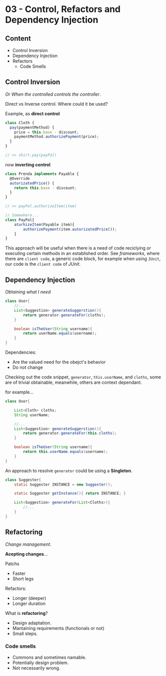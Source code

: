# 03 - Control, Refactors and Dependency Injection

## Content

- Control Inversion
- Dependency Injection
- Refactors
  - Code Smells

## Control Inversion

_Or When the controlled controls the controller_.

Direct vs Inverse control. Where could it be used?

Example, as **direct control**

```js
class Cloth {
  pay(paymentMethod) {
    price = this.base - discount;
    paymentMethod.authorizePayment(price);
  }
}

// >> shirt.pay(payPal)
```

now **inverting control**

```js
class Prenda implements Payable {
  @Override
  autorizatedPrice() {
    return this.base - discount;
  }
}

// >> payPal.authorizeItem(item)

// Somewhere...
class PayPal{
    aturhizeItem(Payable item){
        authorizePayment(item.autorizatedPrice());
    }
}
```

This approach will be useful when there is a need of code reciclying or executing certain methods in an established order. See _frameworks_, where there are `client code`, a generic code block, for example when using `JUnit`, our code is the `client code` of _JUnit_.

## Dependency Injection

_Obtaining what I need_

```java
class User{
    //...
    List<Suggestion> generateSuggerstion(){
        return generator.generateFor(cloths);
    }

    boolean isTheUser(String username){
        return userName.equals(username);
    }
}
```

Dependencies:

- Are the valued need for the obejct's behavior
- Do not change

Checking out the code snippet, `generator`, `this.userName`, and `cloths`, some are of trivial obtainable, meanwhile, others are context dependant.

for example...

```java
class User{

    List<Cloth> cloths;
    String userName;

    //...
    List<Suggestion> generateSuggerstion(){
        return generator.generateFor(this.cloths);
    }

    boolean isTheUser(String username){
        return this.userName.equals(username);
    }
}
```

An approach to resolve `generator` could be using a **Singleton**.

```java
class Suggester{
    static Suggester INSTANCE = new Suggester();

    static Suggester getInstance(){ return INSTANCE; }

    List<Suggestion> generateFor(List<Cloths>){
        //...
    }
}
```

## Refactoring

_Change management_.

**Acepting changes**...

Patchs

- Faster
- Short legs

Refactors:

- Longer (deeper)
- Longer duration

What is **refactoring**?

- Design adaptation.
- Mantaining requirements (functionals or not)
- Small steps.

### Code smells

- Commons and sometimes namable.
- Potentially design problem.
- Not necessarily wrong.
